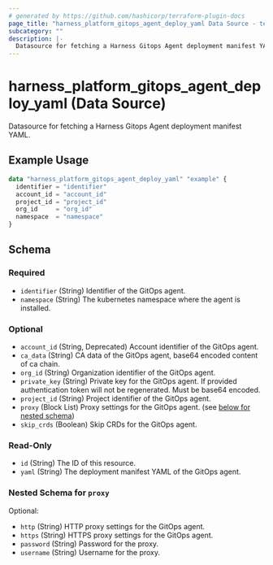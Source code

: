```yaml
---
# generated by https://github.com/hashicorp/terraform-plugin-docs
page_title: "harness_platform_gitops_agent_deploy_yaml Data Source - terraform-provider-harness"
subcategory: ""
description: |-
  Datasource for fetching a Harness Gitops Agent deployment manifest YAML.
---
```


# harness_platform_gitops_agent_deploy_yaml (Data Source)

Datasource for fetching a Harness Gitops Agent deployment manifest YAML.

## Example Usage

```terraform
data "harness_platform_gitops_agent_deploy_yaml" "example" {
  identifier = "identifier"
  account_id = "account_id"
  project_id = "project_id"
  org_id     = "org_id"
  namespace  = "namespace"
}
```

<!-- schema generated by tfplugindocs -->
## Schema

### Required

- `identifier` (String) Identifier of the GitOps agent.
- `namespace` (String) The kubernetes namespace where the agent is installed.

### Optional

- `account_id` (String, Deprecated) Account identifier of the GitOps agent.
- `ca_data` (String) CA data of the GitOps agent, base64 encoded content of ca chain.
- `org_id` (String) Organization identifier of the GitOps agent.
- `private_key` (String) Private key for the GitOps agent. If provided authentication token will not be regenerated. Must be base64 encoded.
- `project_id` (String) Project identifier of the GitOps agent.
- `proxy` (Block List) Proxy settings for the GitOps agent. (see [below for nested schema](#nestedblock--proxy))
- `skip_crds` (Boolean) Skip CRDs for the GitOps agent.

### Read-Only

- `id` (String) The ID of this resource.
- `yaml` (String) The deployment manifest YAML of the GitOps agent.

<a id="nestedblock--proxy"></a>
### Nested Schema for `proxy`

Optional:

- `http` (String) HTTP proxy settings for the GitOps agent.
- `https` (String) HTTPS proxy settings for the GitOps agent.
- `password` (String) Password for the proxy.
- `username` (String) Username for the proxy.
